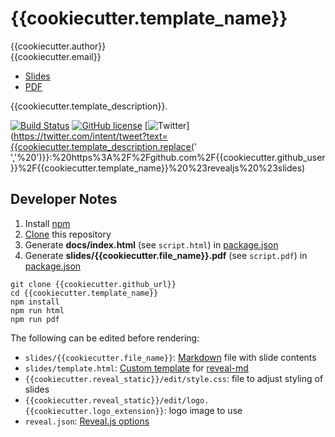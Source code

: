 # {{cookiecutter.template_name}}

{{cookiecutter.author}}  
{{cookiecutter.email}}  

* [Slides](https://{{cookiecutter.github_user}}.github.io/{{cookiecutter.template_name}})
* [PDF](https://github.com/{{cookiecutter.github_short}}/blob/master/slides/{{cookiecutter.file_name}}.pdf)

{{cookiecutter.template_description}}.

[![Build Status](https://travis-ci.org/{{cookiecutter.github_short}}.svg?branch=master)](https://travis-ci.org/{{cookiecutter.github_short}})
[![GitHub license](https://img.shields.io/github/license/{{cookiecutter.github_short}}.svg)](https://github.com/{{cookiecutter.github_short}}/blob/master/LICENSE)
[![Twitter](https://img.shields.io/twitter/url/https/github.com/{{cookiecutter.github_short}}.svg?style=social)](https://twitter.com/intent/tweet?text={{cookiecutter.template_description.replace(' ','%20')}}:%20https%3A%2F%2Fgithub.com%2F{{cookiecutter.github_user}}%2F{{cookiecutter.template_name}}%20%23revealjs%20%23slides)

## Developer Notes

1. Install [npm](https://www.npmjs.com/)
2. [Clone](https://git-scm.com/docs/git-clone) this repository
3. Generate **docs/index.html** (see `script.html`) in [package.json](https://github.com/{{cookiecutter.github_short}}/blob/master/package.json)
4. Generate **slides/{{cookiecutter.file_name}}.pdf** (see `script.pdf`) in [package.json](https://github.com/{{cookiecutter.github_short}}/blob/master/package.json)

```
git clone {{cookiecutter.github_url}}
cd {{cookiecutter.template_name}}
npm install
npm run html
npm run pdf
```

The following can be edited before rendering:

* `slides/{{cookiecutter.file_name}}`: [Markdown](https://daringfireball.net/projects/markdown/) file with slide contents
* `slides/template.html`: [Custom template](https://github.com/webpro/reveal-md#custom-template) for [reveal-md](https://www.npmjs.com/package/reveal-md)
* `{{cookiecutter.reveal_static}}/edit/style.css`: file to adjust styling of slides
* `{{cookiecutter.reveal_static}}/edit/logo.{{cookiecutter.logo_extension}}`: logo image to use
* `reveal.json`: [Reveal.js options](https://github.com/webpro/reveal-md#revealjs-options)
